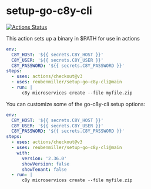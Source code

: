 # setup-go-c8y-cli

[![Actions Status](https://github.com/reubenmiller/setup-go-c8y-cli/workflows/build-test/badge.svg)](https://github.com/reubenmiller/setup-go-c8y-cli/actions)

This action sets up a binary in \$PATH for use in actions

```yaml
env:
  C8Y_HOST: '${{ secrets.C8Y_HOST }}'
  C8Y_USER: '${{ secrets.C8Y_USER }}'
  C8Y_PASSWORD: '${{ secrets.C8Y_PASSWORD }}'
steps:
  - uses: actions/checkout@v3
  - uses: reubenmiller/setup-go-c8y-cli@main
  - run: |
      c8y microservices create --file myfile.zip
```

You can customize some of the go-c8y-cli setup options:

```yaml
env:
  C8Y_HOST: '${{ secrets.C8Y_HOST }}'
  C8Y_USER: '${{ secrets.C8Y_USER }}'
  C8Y_PASSWORD: '${{ secrets.C8Y_PASSWORD }}'
steps:
  - uses: actions/checkout@v3
  - uses: reubenmiller/setup-go-c8y-cli@main
    with:
      version: '2.36.0'
      showVersion: false
      showTenant: false
  - run: |
      c8y microservices create --file myfile.zip
```
